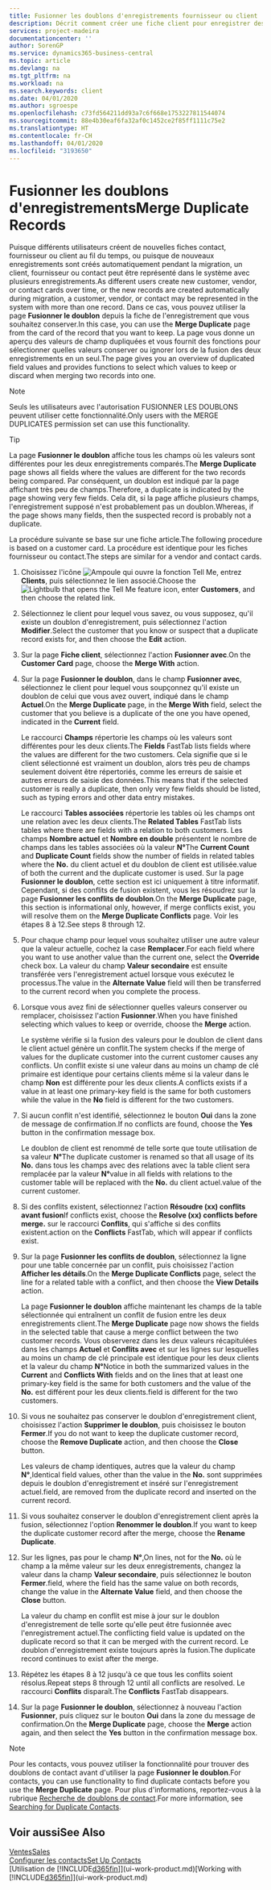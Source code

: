 ```yaml
---
title: Fusionner les doublons d'enregistrements fournisseur ou client | Microsoft Docs
description: Décrit comment créer une fiche client pour enregistrer des informations sur chaque nouveau client ou client auquel vous vendez.
services: project-madeira
documentationcenter: ''
author: SorenGP
ms.service: dynamics365-business-central
ms.topic: article
ms.devlang: na
ms.tgt_pltfrm: na
ms.workload: na
ms.search.keywords: client
ms.date: 04/01/2020
ms.author: sgroespe
ms.openlocfilehash: c73fd564211dd93a7c6f668e1753227811544074
ms.sourcegitcommit: 88e4b30eaf6fa32af0c1452ce2f85ff1111c75e2
ms.translationtype: HT
ms.contentlocale: fr-CH
ms.lasthandoff: 04/01/2020
ms.locfileid: "3193650"
---
```

# <a name="merge-duplicate-records"></a><span data-ttu-id="a4adb-103">Fusionner les doublons d'enregistrements</span><span class="sxs-lookup"><span data-stu-id="a4adb-103">Merge Duplicate Records</span></span>
<span data-ttu-id="a4adb-104">Puisque différents utilisateurs créent de nouvelles fiches contact, fournisseur ou client au fil du temps, ou puisque de nouveaux enregistrements sont créés automatiquement pendant la migration, un client, fournisseur ou contact peut être représenté dans le système avec plusieurs enregistrements.</span><span class="sxs-lookup"><span data-stu-id="a4adb-104">As different users create new customer, vendor, or contact cards over time, or the new records are created automatically during migration, a customer, vendor, or contact may be represented in the system with more than one record.</span></span> <span data-ttu-id="a4adb-105">Dans ce cas, vous pouvez utiliser la page **Fusionner le doublon** depuis la fiche de l'enregistrement que vous souhaitez conserver.</span><span class="sxs-lookup"><span data-stu-id="a4adb-105">In this case, you can use the **Merge Duplicate** page from the card of the record that you want to keep.</span></span> <span data-ttu-id="a4adb-106">La page vous donne un aperçu des valeurs de champ dupliquées et vous fournit des fonctions pour sélectionner quelles valeurs conserver ou ignorer lors de la fusion des deux enregistrements en un seul.</span><span class="sxs-lookup"><span data-stu-id="a4adb-106">The page gives you an overview of duplicated field values and provides functions to select which values to keep or discard when merging two records into one.</span></span>

> [!NOTE]
> <span data-ttu-id="a4adb-107">Seuls les utilisateurs avec l'autorisation FUSIONNER LES DOUBLONS peuvent utiliser cette fonctionnalité.</span><span class="sxs-lookup"><span data-stu-id="a4adb-107">Only users with the MERGE DUPLICATES permission set can use this functionality.</span></span>

> [!TIP]
> <span data-ttu-id="a4adb-108">La page **Fusionner le doublon** affiche tous les champs où les valeurs sont différentes pour les deux enregistrements comparés.</span><span class="sxs-lookup"><span data-stu-id="a4adb-108">The **Merge Duplicate** page shows all fields where the values are different for the two records being compared.</span></span> <span data-ttu-id="a4adb-109">Par conséquent, un doublon est indiqué par la page affichant très peu de champs.</span><span class="sxs-lookup"><span data-stu-id="a4adb-109">Therefore, a duplicate is indicated by the page showing very few fields.</span></span> <span data-ttu-id="a4adb-110">Cela dit, si la page affiche plusieurs champs, l'enregistrement supposé n'est probablement pas un doublon.</span><span class="sxs-lookup"><span data-stu-id="a4adb-110">Whereas, if the page shows many fields, then the suspected record is probably not a duplicate.</span></span>

<span data-ttu-id="a4adb-111">La procédure suivante se base sur une fiche article.</span><span class="sxs-lookup"><span data-stu-id="a4adb-111">The following procedure is based on a customer card.</span></span> <span data-ttu-id="a4adb-112">La procédure est identique pour les fiches fournisseur ou contact.</span><span class="sxs-lookup"><span data-stu-id="a4adb-112">The steps are similar for a vendor  and contact cards.</span></span>

1. <span data-ttu-id="a4adb-113">Choisissez l'icône ![Ampoule qui ouvre la fonction Tell Me](media/ui-search/search_small.png "Dites-moi ce que vous voulez faire"), entrez **Clients**, puis sélectionnez le lien associé.</span><span class="sxs-lookup"><span data-stu-id="a4adb-113">Choose the ![Lightbulb that opens the Tell Me feature](media/ui-search/search_small.png "Tell me what you want to do") icon, enter **Customers**, and then choose the related link.</span></span>
2. <span data-ttu-id="a4adb-114">Sélectionnez le client pour lequel vous savez, ou vous supposez, qu'il existe un doublon d'enregistrement, puis sélectionnez l'action **Modifier**.</span><span class="sxs-lookup"><span data-stu-id="a4adb-114">Select the customer that you know or suspect that a duplicate record exists for, and then choose the **Edit** action.</span></span>
3. <span data-ttu-id="a4adb-115">Sur la page **Fiche client**, sélectionnez l'action **Fusionner avec**.</span><span class="sxs-lookup"><span data-stu-id="a4adb-115">On the **Customer Card** page, choose the **Merge With** action.</span></span>
4. <span data-ttu-id="a4adb-116">Sur la page **Fusionner le doublon**, dans le champ **Fusionner avec**, sélectionnez le client pour lequel vous soupçonnez qu'il existe un doublon de celui que vous avez ouvert, indiqué dans le champ **Actuel**.</span><span class="sxs-lookup"><span data-stu-id="a4adb-116">On the **Merge Duplicate** page, in the **Merge With** field, select the customer that you believe is a duplicate of the one you have opened, indicated in the **Current** field.</span></span>

    <span data-ttu-id="a4adb-117">Le raccourci **Champs** répertorie les champs où les valeurs sont différentes pour les deux clients.</span><span class="sxs-lookup"><span data-stu-id="a4adb-117">The **Fields** FastTab lists fields where the values are different for the two customers.</span></span> <span data-ttu-id="a4adb-118">Cela signifie que si le client sélectionné est vraiment un doublon, alors très peu de champs seulement doivent être répertoriés, comme les erreurs de saisie et autres erreurs de saisie des données.</span><span class="sxs-lookup"><span data-stu-id="a4adb-118">This means that if the selected customer is really a duplicate, then only very few fields should be listed, such as typing errors and other data entry mistakes.</span></span>

    <span data-ttu-id="a4adb-119">Le raccourci **Tables associées** répertorie les tables où les champs ont une relation avec les deux clients.</span><span class="sxs-lookup"><span data-stu-id="a4adb-119">The **Related Tables** FastTab lists tables where there are fields with a relation to both customers.</span></span> <span data-ttu-id="a4adb-120">Les champs **Nombre actuel** et **Nombre en double** présentent le nombre de champs dans les tables associées où la valeur **N°**</span><span class="sxs-lookup"><span data-stu-id="a4adb-120">The **Current Count** and **Duplicate Count** fields show the number of fields in related tables where the **No.**</span></span> <span data-ttu-id="a4adb-121">du client actuel et du doublon de client est utilisée.</span><span class="sxs-lookup"><span data-stu-id="a4adb-121">value of both the current and the duplicate customer is used.</span></span> <span data-ttu-id="a4adb-122">Sur la page **Fusionner le doublon**, cette section est ici uniquement à titre informatif. Cependant, si des conflits de fusion existent, vous les résoudrez sur la page **Fusionner les conflits de doublon**.</span><span class="sxs-lookup"><span data-stu-id="a4adb-122">On the **Merge Duplicate** page, this section is informational only, however, if merge conflicts exist, you will resolve them on the **Merge Duplicate Conflicts** page.</span></span> <span data-ttu-id="a4adb-123">Voir les étapes 8 à 12.</span><span class="sxs-lookup"><span data-stu-id="a4adb-123">See steps 8 through 12.</span></span>   

5. <span data-ttu-id="a4adb-124">Pour chaque champ pour lequel vous souhaitez utiliser une autre valeur que la valeur actuelle, cochez la case **Remplacer**.</span><span class="sxs-lookup"><span data-stu-id="a4adb-124">For each field where you want to use another value than the current one, select the **Override** check box.</span></span> <span data-ttu-id="a4adb-125">La valeur du champ **Valeur secondaire** est ensuite transférée vers l'enregistrement actuel lorsque vous exécutez le processus.</span><span class="sxs-lookup"><span data-stu-id="a4adb-125">The value in the **Alternate Value** field will then be transferred to the current record when you complete the process.</span></span>
6. <span data-ttu-id="a4adb-126">Lorsque vous avez fini de sélectionner quelles valeurs conserver ou remplacer, choisissez l'action **Fusionner**.</span><span class="sxs-lookup"><span data-stu-id="a4adb-126">When you have finished selecting which values to keep or override, choose the **Merge** action.</span></span>

    <span data-ttu-id="a4adb-127">Le système vérifie si la fusion des valeurs pour le doublon de client dans le client actuel génère un conflit.</span><span class="sxs-lookup"><span data-stu-id="a4adb-127">The system checks if the merge of values for the duplicate customer into the current customer causes any conflicts.</span></span> <span data-ttu-id="a4adb-128">Un conflit existe si une valeur dans au moins un champ de clé primaire est identique pour certains clients même si la valeur dans le champ **Non** est différente pour les deux clients.</span><span class="sxs-lookup"><span data-stu-id="a4adb-128">A conflicts exists if a value in at least one primary-key field is the same for both customers while the value in the **No** field is different for the two customers.</span></span>

7. <span data-ttu-id="a4adb-129">Si aucun conflit n'est identifié, sélectionnez le bouton **Oui** dans la zone de message de confirmation.</span><span class="sxs-lookup"><span data-stu-id="a4adb-129">If no conflicts are found, choose the **Yes** button in the confirmation message box.</span></span>

    <span data-ttu-id="a4adb-130">Le doublon de client est renommé de telle sorte que toute utilisation de sa valeur **N°**</span><span class="sxs-lookup"><span data-stu-id="a4adb-130">The duplicate customer is renamed so that all usage of its **No.**</span></span> <span data-ttu-id="a4adb-131">dans tous les champs avec des relations avec la table client sera remplacée par la valeur **N°**</span><span class="sxs-lookup"><span data-stu-id="a4adb-131">value in all fields with relations to the customer table will be replaced with the **No.**</span></span> <span data-ttu-id="a4adb-132">du client actuel.</span><span class="sxs-lookup"><span data-stu-id="a4adb-132">value of the current customer.</span></span>
8. <span data-ttu-id="a4adb-133">Si des conflits existent, sélectionnez l'action **Résoudre (xx) conflits avant fusion**</span><span class="sxs-lookup"><span data-stu-id="a4adb-133">If conflicts exist, choose the **Resolve (xx) conflicts before merge.**</span></span> <span data-ttu-id="a4adb-134">sur le raccourci **Conflits**, qui s'affiche si des conflits existent.</span><span class="sxs-lookup"><span data-stu-id="a4adb-134">action on the **Conflicts** FastTab, which will appear if conflicts exist.</span></span>
9. <span data-ttu-id="a4adb-135">Sur la page **Fusionner les conflits de doublon**, sélectionnez la ligne pour une table concernée par un conflit, puis choisissez l'action **Afficher les détails**.</span><span class="sxs-lookup"><span data-stu-id="a4adb-135">On the **Merge Duplicate Conflicts** page, select the line for a related table with a conflict, and then choose the **View Details** action.</span></span>

    <span data-ttu-id="a4adb-136">La page **Fusionner le doublon** affiche maintenant les champs de la table sélectionnée qui entraînent un conflit de fusion entre les deux enregistrements client.</span><span class="sxs-lookup"><span data-stu-id="a4adb-136">The **Merge Duplicate** page now shows the fields in the selected table that cause a merge conflict between the two customer records.</span></span> <span data-ttu-id="a4adb-137">Vous observerez dans les deux valeurs récapitulées dans les champs **Actuel** et **Conflits avec** et sur les lignes sur lesquelles au moins un champ de clé principale est identique pour les deux clients et la valeur du champ **N°**</span><span class="sxs-lookup"><span data-stu-id="a4adb-137">Notice in both the summarized values in the **Current** and **Conflicts With** fields and on the lines that at least one primary-key field is the same for both customers and the value of the **No.**</span></span> <span data-ttu-id="a4adb-138">est différent pour les deux clients.</span><span class="sxs-lookup"><span data-stu-id="a4adb-138">field is different for the two customers.</span></span>   
10. <span data-ttu-id="a4adb-139">Si vous ne souhaitez pas conserver le doublon d'enregistrement client, choisissez l'action **Supprimer le doublon**, puis choisissez le bouton **Fermer**.</span><span class="sxs-lookup"><span data-stu-id="a4adb-139">If you do not want to keep the duplicate customer record, choose the **Remove Duplicate** action, and then choose the **Close** button.</span></span>

    <span data-ttu-id="a4adb-140">Les valeurs de champ identiques, autres que la valeur du champ **N°**,</span><span class="sxs-lookup"><span data-stu-id="a4adb-140">Identical field values, other than the value in the **No.**</span></span> <span data-ttu-id="a4adb-141">sont supprimées depuis le doublon d'enregistrement et inséré sur l'enregistrement actuel.</span><span class="sxs-lookup"><span data-stu-id="a4adb-141">field, are removed from the duplicate record and inserted on the current record.</span></span>
11. <span data-ttu-id="a4adb-142">Si vous souhaitez conserver le doublon d'enregistrement client après la fusion, sélectionnez l'option **Renommer le doublon**.</span><span class="sxs-lookup"><span data-stu-id="a4adb-142">If you want to keep the duplicate customer record after the merge,  choose the **Rename Duplicate**.</span></span>
12. <span data-ttu-id="a4adb-143">Sur les lignes, pas pour le champ **N°**,</span><span class="sxs-lookup"><span data-stu-id="a4adb-143">On lines, not for the **No.**</span></span> <span data-ttu-id="a4adb-144">où le champ a la même valeur sur les deux enregistrements, changez la valeur dans la champ **Valeur secondaire**, puis sélectionnez le bouton **Fermer**.</span><span class="sxs-lookup"><span data-stu-id="a4adb-144">field, where the field has the same value on both records, change the value in the **Alternate Value** field, and then choose the **Close** button.</span></span>

    <span data-ttu-id="a4adb-145">La valeur du champ en conflit est mise à jour sur le doublon d'enregistrement de telle sorte qu'elle peut être fusionnée avec l'enregistrement actuel.</span><span class="sxs-lookup"><span data-stu-id="a4adb-145">The conflicting field value is updated on the duplicate record so that it can be merged with the current record.</span></span> <span data-ttu-id="a4adb-146">Le doublon d'enregistrement existe toujours après la fusion.</span><span class="sxs-lookup"><span data-stu-id="a4adb-146">The duplicate record continues to exist after the merge.</span></span>
13. <span data-ttu-id="a4adb-147">Répétez les étapes 8 à 12 jusqu'à ce que tous les conflits soient résolus.</span><span class="sxs-lookup"><span data-stu-id="a4adb-147">Repeat steps 8 through 12 until all conflicts are resolved.</span></span> <span data-ttu-id="a4adb-148">Le raccourci **Conflits** disparaît.</span><span class="sxs-lookup"><span data-stu-id="a4adb-148">The **Conflicts** FastTab disappears.</span></span>
14. <span data-ttu-id="a4adb-149">Sur la page **Fusionner le doublon**, sélectionnez à nouveau l'action **Fusionner**, puis cliquez sur le bouton **Oui** dans la zone du message de confirmation.</span><span class="sxs-lookup"><span data-stu-id="a4adb-149">On the **Merge Duplicate** page, choose the **Merge** action again, and then select the **Yes** button in the confirmation message box.</span></span>

> [!NOTE]
> <span data-ttu-id="a4adb-150">Pour les contacts, vous pouvez utiliser la fonctionnalité pour trouver des doublons de contact avant d'utiliser la page **Fusionner le doublon**.</span><span class="sxs-lookup"><span data-stu-id="a4adb-150">For contacts, you can use functionality to find duplicate contacts before you use the **Merge Duplicate** page.</span></span> <span data-ttu-id="a4adb-151">Pour plus d'informations, reportez-vous à la rubrique [Recherche de doublons de contact](marketing-setup-contacts.md#searching-for-duplicate-contacts).</span><span class="sxs-lookup"><span data-stu-id="a4adb-151">For more information, see [Searching for Duplicate Contacts](marketing-setup-contacts.md#searching-for-duplicate-contacts).</span></span>

## <a name="see-also"></a><span data-ttu-id="a4adb-152">Voir aussi</span><span class="sxs-lookup"><span data-stu-id="a4adb-152">See Also</span></span>
[<span data-ttu-id="a4adb-153">Ventes</span><span class="sxs-lookup"><span data-stu-id="a4adb-153">Sales</span></span>](sales-manage-sales.md)  
[<span data-ttu-id="a4adb-154">Configurer les contacts</span><span class="sxs-lookup"><span data-stu-id="a4adb-154">Set Up Contacts</span></span>](marketing-setup-contacts.md)  
<span data-ttu-id="a4adb-155">[Utilisation de [!INCLUDE[d365fin](includes/d365fin_md.md)]](ui-work-product.md)</span><span class="sxs-lookup"><span data-stu-id="a4adb-155">[Working with [!INCLUDE[d365fin](includes/d365fin_md.md)]](ui-work-product.md)</span></span>

